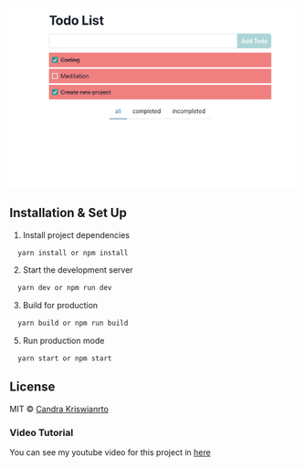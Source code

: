 ![Project Preview](todo-app.PNG)

## Installation & Set Up

1. Install project dependencies
```bash
  yarn install or npm install
```

2. Start the development server
```bash
  yarn dev or npm run dev
```

3. Build for production

```bash
  yarn build or npm run build
```

5. Run production mode

```bash
  yarn start or npm start
```

## License

MIT © [Candra Kriswianrto](https://github.com/candraKriswinarto)

### Video Tutorial
You can see my youtube video for this project in [here](https://youtu.be/q2zpBgve8jg)
